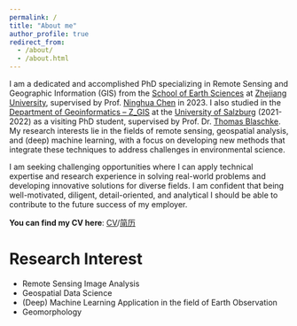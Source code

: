 ```yaml
---
permalink: /
title: "About me"
author_profile: true
redirect_from: 
  - /about/
  - /about.html
---
```

I am a dedicated and accomplished PhD specializing in Remote Sensing and Geographic Information (GIS) from the [School of Earth Sciences](http://earth.zju.edu.cn/) at [Zhejiang University](https://www.zju.edu.cn/english/), supervised by Prof. [Ninghua Chen](https://person.zju.edu.cn/en/0095108) in 2023. I also studied in the [Department of Geoinformatics – Z_GIS](https://www.plus.ac.at/geoinformatik/?lang=en) at the [University of Salzburg](https://www.plus.ac.at/?lang=en) (2021-2022) as a visiting PhD student, supervised by Prof. Dr. [Thomas Blaschke](https://www.plus.ac.at/geoinformatik/department/team/blaschke-thomas/?lang=en). My research interests lie in the fields of remote sensing, geospatial analysis, and (deep) machine learning, with a focus on developing new methods that integrate these techniques to address challenges in environmental science.

I am seeking challenging opportunities where I can apply technical expertise and research experience in solving real-world problems and developing innovative solutions for diverse fields. I am confident that being well-motivated, diligent, detail-oriented, and analytical I should be able to contribute to the future success of my employer. 

**You can find my CV here**: [CV](../assets/Bowen_Gao_CV_September_2024.pdf)/[简历](../assets/高博文_简历_2024.pdf)



Research Interest
======
- Remote Sensing Image Analysis  
- Geospatial Data Science  
- (Deep) Machine Learning Application in the field of Earth Observation  
- Geomorphology  

